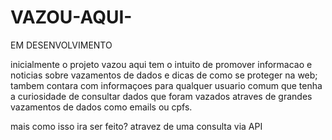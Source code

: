 # VAZOU-AQUI-
EM DESENVOLVIMENTO

inicialmente o projeto vazou aqui tem o intuito de promover informacao e noticias sobre vazamentos de dados e dicas de como se proteger na web; 
tambem contara com informaçoes para qualquer usuario comum que tenha a curiosidade de consultar dados que foram vazados atraves de grandes 
vazamentos de dados como emails ou cpfs.

mais como isso ira ser feito?  atravez de uma consulta via API 
